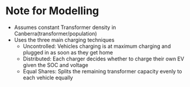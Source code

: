 # Note for Modelling

- Assumes constant Transformer density in Canberra(transformer/population)
- Uses the three main charging techniques
  - Uncontrolled: Vehicles charging is at maximum charging and plugged in as soon as they get home
  - Distributed: Each charger decides whether to charge their own EV given the SOC and voltage 
  - Equal Shares: Splits the remaining transformer capacity evenly to each vehicle equally 
